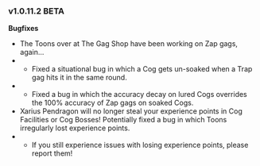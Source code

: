 ### v1.0.11.2 BETA

**Bugfixes**
- The Toons over at The Gag Shop have been working on Zap gags, again...
- - Fixed a situational bug in which a Cog gets un-soaked when a Trap gag hits it in the same round.
- - Fixed a bug in which the accuracy decay on lured Cogs overrides the 100% accuracy of Zap gags on soaked Cogs.
- Xarius Pendragon will no longer steal your experience points in Cog Facilities or Cog Bosses! Potentially fixed a bug in which Toons irregularly lost experience points.
- - If you still experience issues with losing experience points, please report them!